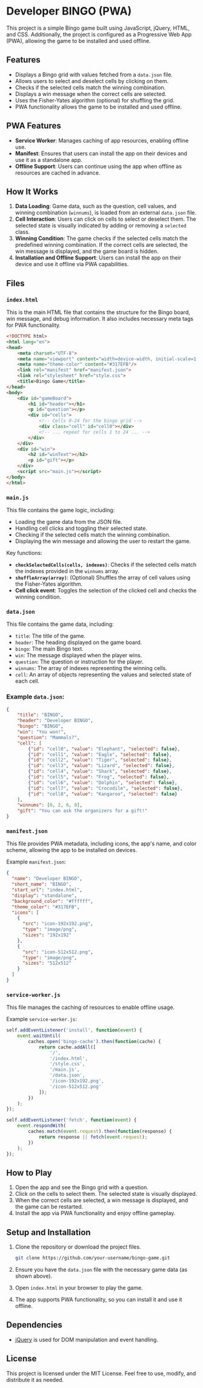 
# Developer BINGO (PWA)

This project is a simple Bingo game built using JavaScript, jQuery, HTML, and CSS. Additionally, the project is configured as a Progressive Web App (PWA), allowing the game to be installed and used offline.

## Features

- Displays a Bingo grid with values fetched from a `data.json` file.
- Allows users to select and deselect cells by clicking on them.
- Checks if the selected cells match the winning combination.
- Displays a win message when the correct cells are selected.
- Uses the Fisher-Yates algorithm (optional) for shuffling the grid.
- PWA functionality allows the game to be installed and used offline.

## PWA Features

- **Service Worker**: Manages caching of app resources, enabling offline use.
- **Manifest**: Ensures that users can install the app on their devices and use it as a standalone app.
- **Offline Support**: Users can continue using the app when offline as resources are cached in advance.

## How It Works

1. **Data Loading**: Game data, such as the question, cell values, and winning combination (`winnums`), is loaded from an external `data.json` file.
2. **Cell Interaction**: Users can click on cells to select or deselect them. The selected state is visually indicated by adding or removing a `selected` class.
3. **Winning Condition**: The game checks if the selected cells match the predefined winning combination. If the correct cells are selected, the win message is displayed, and the game board is hidden.
4. **Installation and Offline Support**: Users can install the app on their device and use it offline via PWA capabilities.

## Files

### `index.html`

This is the main HTML file that contains the structure for the Bingo board, win message, and debug information. It also includes necessary meta tags for PWA functionality.

```html
<!DOCTYPE html>
<html lang="en">
<head>
    <meta charset="UTF-8">
    <meta name="viewport" content="width=device-width, initial-scale=1.0">
    <meta name="theme-color" content="#317EFB"/>
    <link rel="manifest" href="manifest.json">
    <link rel="stylesheet" href="style.css">
    <title>Bingo Game</title>
</head>
<body>
    <div id="gameBoard">
        <h1 id="header"></h1>
        <p id="question"></p>
        <div id="cells">
            <!-- Cells 0-24 for the bingo grid -->
            <div class="cell" id="cell0"></div>
            <!-- ... repeat for cells 1 to 24 ... -->
        </div>
    </div>
    <div id="win">
        <h2 id="winText"></h2>
        <p id="gift"></p>
    </div>
    <script src="main.js"></script>
</body>
</html>
```

### `main.js`

This file contains the game logic, including:
- Loading the game data from the JSON file.
- Handling cell clicks and toggling their selected state.
- Checking if the selected cells match the winning combination.
- Displaying the win message and allowing the user to restart the game.

Key functions:
- **`checkSelectedCells(cells, indexes)`**: Checks if the selected cells match the indexes provided in the `winnums` array.
- **`shuffleArray(array)`**: (Optional) Shuffles the array of cell values using the Fisher-Yates algorithm.
- **Cell click event**: Toggles the selection of the clicked cell and checks the winning condition.

### `data.json`

This file contains the game data, including:
- `title`: The title of the game.
- `header`: The heading displayed on the game board.
- `bingo`: The main Bingo text.
- `win`: The message displayed when the player wins.
- `question`: The question or instruction for the player.
- `winnums`: The array of indexes representing the winning cells.
- `cell`: An array of objects representing the values and selected state of each cell.

### Example `data.json`:

```json
{
    "title": "BINGO",
    "header": "Developer BINGO",
    "bingo": "BINGO",
    "win": "You won!",
    "question": "Mammals?",
    "cell": [
        {"id": "cell0", "value": "Elephant", "selected": false},
        {"id": "cell1", "value": "Eagle", "selected": false},
        {"id": "cell2", "value": "Tiger", "selected": false},
        {"id": "cell3", "value": "Lizard", "selected": false},
        {"id": "cell4", "value": "Shark", "selected": false},
        {"id": "cell5", "value": "Frog", "selected": false},
        {"id": "cell6", "value": "Dolphin", "selected": false},
        {"id": "cell7", "value": "Crocodile", "selected": false},
        {"id": "cell8", "value": "Kangaroo", "selected": false}
    ],
    "winnums": [0, 2, 6, 8],
    "gift": "You can ask the organizers for a gift!"
}
```

### `manifest.json`

This file provides PWA metadata, including icons, the app's name, and color scheme, allowing the app to be installed on devices.

Example `manifest.json`:

```json
{
  "name": "Developer BINGO",
  "short_name": "BINGO",
  "start_url": "index.html",
  "display": "standalone",
  "background_color": "#ffffff",
  "theme_color": "#317EFB",
  "icons": [
    {
      "src": "icon-192x192.png",
      "type": "image/png",
      "sizes": "192x192"
    },
    {
      "src": "icon-512x512.png",
      "type": "image/png",
      "sizes": "512x512"
    }
  ]
}
```

### `service-worker.js`

This file manages the caching of resources to enable offline usage.

Example `service-worker.js`:

```javascript
self.addEventListener('install', function(event) {
    event.waitUntil(
        caches.open('bingo-cache').then(function(cache) {
            return cache.addAll([
                '/',
                '/index.html',
                '/style.css',
                '/main.js',
                '/data.json',
                '/icon-192x192.png',
                '/icon-512x512.png'
            ]);
        })
    );
});

self.addEventListener('fetch', function(event) {
    event.respondWith(
        caches.match(event.request).then(function(response) {
            return response || fetch(event.request);
        })
    );
});
```

## How to Play

1. Open the app and see the Bingo grid with a question.
2. Click on the cells to select them. The selected state is visually displayed.
3. When the correct cells are selected, a win message is displayed, and the game can be restarted.
4. Install the app via PWA functionality and enjoy offline gameplay.

## Setup and Installation

1. Clone the repository or download the project files.
   
   ```bash
   git clone https://github.com/your-username/bingo-game.git
   ```

2. Ensure you have the `data.json` file with the necessary game data (as shown above).
3. Open `index.html` in your browser to play the game.
4. The app supports PWA functionality, so you can install it and use it offline.

## Dependencies

- [jQuery](https://jquery.com/) is used for DOM manipulation and event handling.

## License

This project is licensed under the MIT License. Feel free to use, modify, and distribute it as needed.
